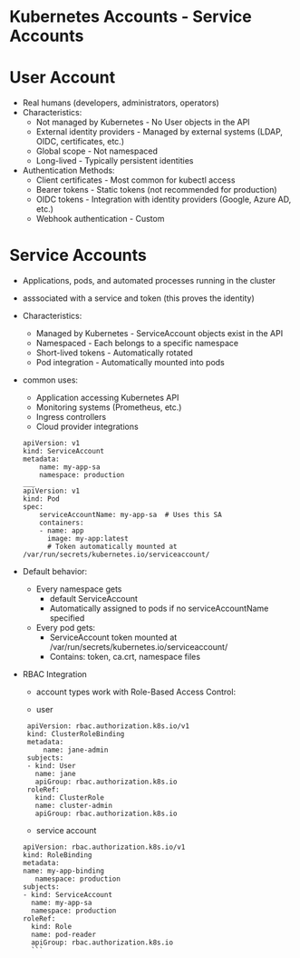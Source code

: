 # Kubernetes Accounts - Service Accounts

# User Account
* Real humans (developers, administrators, operators)
* Characteristics:
    * Not managed by Kubernetes - No User objects in the API
    * External identity providers - Managed by external systems (LDAP, OIDC, certificates, etc.)
    * Global scope - Not namespaced
    * Long-lived - Typically persistent identities
* Authentication Methods:
    * Client certificates - Most common for kubectl access
    * Bearer tokens - Static tokens (not recommended for production)
    * OIDC tokens - Integration with identity providers (Google, Azure AD, etc.)
    * Webhook authentication - Custom

# Service Accounts
* Applications, pods, and automated processes running in the cluster
* asssociated with a service and token (this proves the identity)
* Characteristics:
    * Managed by Kubernetes - ServiceAccount objects exist in the API
    * Namespaced - Each belongs to a specific namespace
    * Short-lived tokens - Automatically rotated
    * Pod integration - Automatically mounted into pods
* common uses:
    * Application accessing Kubernetes API
    * Monitoring systems (Prometheus, etc.)
    * Ingress controllers
    * Cloud provider integrations

    ```
    apiVersion: v1
    kind: ServiceAccount
    metadata:
        name: my-app-sa
        namespace: production
    ___
    apiVersion: v1
    kind: Pod
    spec:
        serviceAccountName: my-app-sa  # Uses this SA
        containers:
        - name: app
          image: my-app:latest
          # Token automatically mounted at /var/run/secrets/kubernetes.io/serviceaccount/
    ```
* Default behavior:
    * Every namespace gets
        * default ServiceAccount
        * Automatically assigned to pods if no serviceAccountName specified
    * Every pod gets:
        * ServiceAccount token mounted at /var/run/secrets/kubernetes.io/serviceaccount/
        * Contains: token, ca.crt, namespace files

* RBAC Integration
    * account types work with Role-Based Access Control:
   
   * user
   ```
    apiVersion: rbac.authorization.k8s.io/v1
    kind: ClusterRoleBinding
    metadata:
        name: jane-admin
    subjects:
    - kind: User
      name: jane
      apiGroup: rbac.authorization.k8s.io
    roleRef:
      kind: ClusterRole
      name: cluster-admin
      apiGroup: rbac.authorization.k8s.io
    ```
    * service account
    ```
    apiVersion: rbac.authorization.k8s.io/v1
    kind: RoleBinding
    metadata:
    name: my-app-binding
       namespace: production
    subjects:
    - kind: ServiceAccount
      name: my-app-sa
      namespace: production
    roleRef:
      kind: Role
      name: pod-reader
      apiGroup: rbac.authorization.k8s.io
      ```